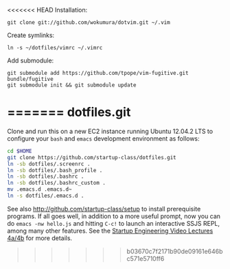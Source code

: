 <<<<<<< HEAD
Installation:
  
    git clone git://github.com/wokumura/dotvim.git ~/.vim
  
Create symlinks:
  
    ln -s ~/dotfiles/vimrc ~/.vimrc

Add submodule:

    git submodule add https://github.com/tpope/vim-fugitive.git bundle/fugitive
    git submodule init && git submodule update
=======
dotfiles.git
============
Clone and run this on a new EC2 instance running Ubuntu 12.04.2 LTS to
configure your `bash` and `emacs` development environment as follows:

```sh
cd $HOME
git clone https://github.com/startup-class/dotfiles.git
ln -sb dotfiles/.screenrc .
ln -sb dotfiles/.bash_profile .
ln -sb dotfiles/.bashrc .
ln -sb dotfiles/.bashrc_custom .
mv .emacs.d .emacs.d~
ln -s dotfiles/.emacs.d .
```

See also http://github.com/startup-class/setup to install prerequisite
programs. If all goes well, in addition to a more useful prompt, now you can
do `emacs -nw hello.js` and hitting `C-c!` to launch an interactive SSJS
REPL, among many other features. See the
[Startup Engineering Video Lectures 4a/4b](https://class.coursera.org/startup-001/lecture/index)
for more details.
>>>>>>> b03670c7f2171b90de09161e646bc571e5710ff6
